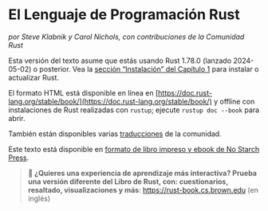 # El Lenguaje de Programación Rust

*por Steve Klabnik y Carol Nichols, con contribuciones de la Comunidad Rust*

Esta versión del texto asume que estás usando Rust 1.78.0 (lanzado 2024-05-02)
o posterior. Vea la [sección “Instalación” del Capítulo 1][install]<!-- ignore -->
para instalar o actualizar Rust.

El formato HTML está disponible en línea en
[https://doc.rust-lang.org/stable/book/](https://doc.rust-lang.org/stable/book/)
y offline con instalaciones de Rust realizadas con `rustup`; ejecute `rustup doc
--book` para abrir.

También están disponibles varias [traducciones] de la comunidad.

Este texto está disponible en [formato de libro impreso y ebook de No Starch
Press][nsprust].

[install]: ch01-01-installation.html
[editions]: appendix-05-editions.html
[nsprust]: https://nostarch.com/rust-programming-language-2nd-edition
[traducciones]: appendix-06-translation.html

> **🚨 ¿Quieres una experiencia de aprendizaje más interactiva? Prueba una
> versión diferente del Libro de Rust, con: cuestionarios, resaltado,
> visualizaciones y más**: <https://rust-book.cs.brown.edu> (en inglés)